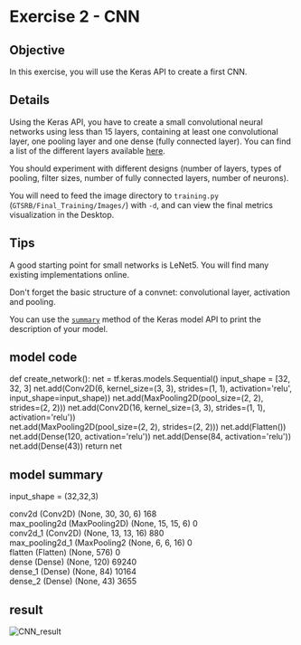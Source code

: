 # Exercise 2 - CNN

## Objective

In this exercise, you will use the Keras API to create a first CNN.


## Details

Using the Keras API, you have to create a small convolutional neural networks using less than 15 layers, containing
at least one convolutional layer, one pooling layer and one dense (fully connected layer). You can find a list of the different
layers available [here](https://www.tensorflow.org/api_docs/python/tf/keras/layers).

You should experiment with different designs (number of layers, types of pooling, filter sizes, number of fully connected layers, number of neurons).

You will need to feed the image directory to `training.py` (`GTSRB/Final_Training/Images/`) with `-d`, and can view the final metrics visualization in the Desktop.

## Tips

A good starting point for small networks is LeNet5. You will find many existing implementations online.

Don't forget the basic structure of a convnet: convolutional layer, activation and pooling.

You can use the [`summary`](https://www.tensorflow.org/api_docs/python/tf/keras/Model#summary) method of the Keras model API to print the description of your model.

## model code
def create_network():
    net = tf.keras.models.Sequential()
    input_shape = [32, 32, 3]
    net.add(Conv2D(6, kernel_size=(3, 3), strides=(1, 1), activation='relu', 
                   input_shape=input_shape))
    net.add(MaxPooling2D(pool_size=(2, 2), strides=(2, 2)))
    net.add(Conv2D(16, kernel_size=(3, 3), strides=(1, 1), activation='relu'))   
    net.add(MaxPooling2D(pool_size=(2, 2), strides=(2, 2)))
    net.add(Flatten())
    net.add(Dense(120, activation='relu'))
    net.add(Dense(84, activation='relu'))
    net.add(Dense(43))
    return net
   
## model summary 

input_shape = (32,32,3)

conv2d (Conv2D)              (None, 30, 30, 6)         168       
max_pooling2d (MaxPooling2D) (None, 15, 15, 6)         0         
conv2d_1 (Conv2D)            (None, 13, 13, 16)        880       
max_pooling2d_1 (MaxPooling2 (None, 6, 6, 16)          0         
flatten (Flatten)            (None, 576)               0         
dense (Dense)                (None, 120)               69240     
dense_1 (Dense)              (None, 84)                10164     
dense_2 (Dense)              (None, 43)                3655      

## result

![CNN_result](https://user-images.githubusercontent.com/94951202/159159254-3cad5cee-4819-4351-95fc-652309eccaff.png)
